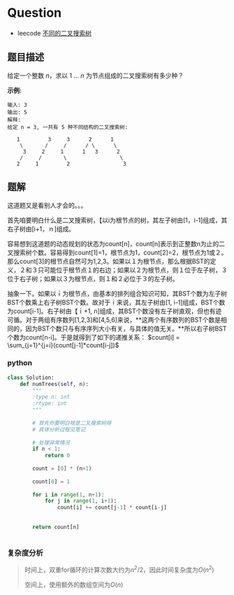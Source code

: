# Question

- leecode [不同的二叉搜索树](https://leetcode-cn.com/problems/unique-binary-search-trees/)

## 题目描述

给定一个整数 *n*，求以 1 ... *n* 为节点组成的二叉搜索树有多少种？

**示例:**

```
输入: 3
输出: 5
解释:
给定 n = 3, 一共有 5 种不同结构的二叉搜索树:

   1         3     3      2      1
    \       /     /      / \      \
     3     2     1      1   3      2
    /     /       \                 \
   2     1         2                 3
```

## 题解

这道题又是看别人才会的。。。

首先咱要明白什么是二叉搜索树，【以i为根节点的树，其左子树由[1，i-1]组成，其右子树由[i+1，ｎ]组成。

容易想到这道题的动态规划的状态为count[n]，count[n]表示到正整数n为止的二叉搜索树个数。容易得到count[1]=1，根节点为1，count[2]=2，根节点为1或２。那么count[3]的根节点自然可为1,2,3。如果以１为根节点，那么根据BST的定义，２和３只可能位于根节点１的右边；如果以２为根节点，则１位于左子树，３位于右子树；如果以３为根节点，则１和２必位于３的左子树。

抽象一下。如果以ｉ为根节点，由基本的排列组合知识可知，其BST个数为左子树BST个数乘上右子树BST个数。故对于ｉ来说，其左子树由[1, i-1]组成，BST个数为count[i-1]。右子树由【ｉ+1, n]组成，其BST个数没有左子树直观，但也有迹可循。对于两组有序数列[1,2,3]和[4,5,6]来说，**这两个有序数列的BST个数是相同的，因为BST个数只与有序序列大小有关，与具体的值无关。**所以右子树BST个数为count[n-i]。于是就得到了如下的递推关系：
$count[i] = \sum_{j=1}^{j=i}(count[j-1]*count[i-j])$

### python 

```python
class Solution:
    def numTrees(self, n):
        """
        :type n: int
        :rtype: int
        """
        
        # 首先你要明白啥是二叉搜索树呀
        # 具体分析过程见笔记
        
        # 处理异常情况
        if n < 1:
            return 0
        
        count = [0] * (n+1)
        
        count[0] = 1
        
        for i in range(1, n+1):
            for j in range(1, i+1):
                count[i] += count[j-1] * count[i-j]
                
        
        return count[n]
        
```

### 复杂度分析

>  时间上，双重for循环的计算次数大约为$n^2/2$，因此时间复杂度为$O(n^2)$
>
> 空间上，使用额外的数组空间为$O(n)$



